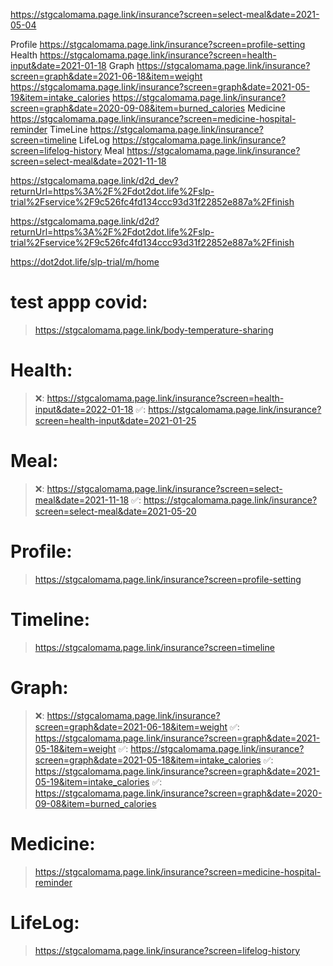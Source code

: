 
https://stgcalomama.page.link/insurance?screen=select-meal&date=2021-05-04

Profile
https://stgcalomama.page.link/insurance?screen=profile-setting
Health
https://stgcalomama.page.link/insurance?screen=health-input&date=2021-01-18
Graph
https://stgcalomama.page.link/insurance?screen=graph&date=2021-06-18&item=weight
https://stgcalomama.page.link/insurance?screen=graph&date=2021-05-19&item=intake_calories
https://stgcalomama.page.link/insurance?screen=graph&date=2020-09-08&item=burned_calories
Medicine
https://stgcalomama.page.link/insurance?screen=medicine-hospital-reminder
TimeLine
https://stgcalomama.page.link/insurance?screen=timeline
LifeLog
https://stgcalomama.page.link/insurance?screen=lifelog-history
Meal
https://stgcalomama.page.link/insurance?screen=select-meal&date=2021-11-18

https://stgcalomama.page.link/d2d_dev?returnUrl=https%3A%2F%2Fdot2dot.life%2Fslp-trial%2Fservice%2F9c526fc4fd134ccc93d31f22852e887a%2Ffinish

https://stgcalomama.page.link/d2d?returnUrl=https%3A%2F%2Fdot2dot.life%2Fslp-trial%2Fservice%2F9c526fc4fd134ccc93d31f22852e887a%2Ffinish

https://dot2dot.life/slp-trial/m/home


# test appp covid: 
> https://stgcalomama.page.link/body-temperature-sharing
# Health:
> ❌: https://stgcalomama.page.link/insurance?screen=health-input&date=2022-01-18
> ✅: https://stgcalomama.page.link/insurance?screen=health-input&date=2021-01-25
# Meal: 
> ❌: https://stgcalomama.page.link/insurance?screen=select-meal&date=2021-11-18
> ✅: https://stgcalomama.page.link/insurance?screen=select-meal&date=2021-05-20
# Profile: 
> https://stgcalomama.page.link/insurance?screen=profile-setting
# Timeline: 
> https://stgcalomama.page.link/insurance?screen=timeline
# Graph:
> ❌: https://stgcalomama.page.link/insurance?screen=graph&date=2021-06-18&item=weight
> ✅: https://stgcalomama.page.link/insurance?screen=graph&date=2021-05-18&item=weight
> ✅: https://stgcalomama.page.link/insurance?screen=graph&date=2021-05-18&item=intake_calories
> ✅: https://stgcalomama.page.link/insurance?screen=graph&date=2021-05-19&item=intake_calories
> ✅: https://stgcalomama.page.link/insurance?screen=graph&date=2020-09-08&item=burned_calories
# Medicine: 
> https://stgcalomama.page.link/insurance?screen=medicine-hospital-reminder
# LifeLog: 
> https://stgcalomama.page.link/insurance?screen=lifelog-history

